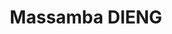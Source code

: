 ---
title: Massamba DIENG
image: "/images/volontaires/massamba-dieng.jpg"
categories: ["Volontaires Communautaires", "Volontaires Internationaux"]
draft: false
---